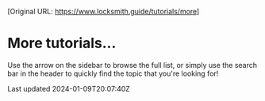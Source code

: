 [Original URL: https://www.locksmith.guide/tutorials/more]

# More tutorials...

Use the arrow on the sidebar to browse the full list, or simply use the search bar in the header to quickly find the topic that you're looking for!

Last updated 2024-01-09T20:07:40Z